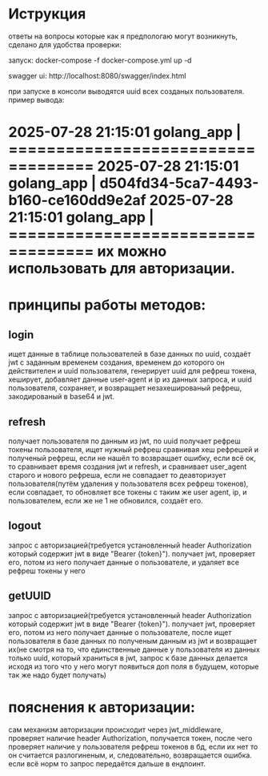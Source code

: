 # Иструкция

ответы на вопросы которые как я предпологаю могут возникнуть, сделано для удобства проверки:

запуск: docker-compose -f docker-compose.yml up -d

swagger ui: http://localhost:8080/swagger/index.html

при запуске в консоли выводятся uuid всех созданых пользователя. пример вывода:


2025-07-28 21:15:01 golang_app   | ===================================
2025-07-28 21:15:01 golang_app   | d504fd34-5ca7-4493-b160-ce160dd9e2af
2025-07-28 21:15:01 golang_app   | ===================================
их можно использовать для авторизации.  
==================
# принципы работы методов:
## login
ищет данные в таблице пользователей в базе данных по uuid, создаёт jwt с заданным временем создания, временем до которого он действителен и uuid пользователя, генерирует uuid для рефреш токена, хеширует, добавляет данные user-agent и ip из данных запроса, и uuid пользователя, сохраняет, и возвращает незахешированый рефреш, закодированый в base64 и jwt.
## refresh
получает пользователя по данным из jwt, по uuid получает рефреш токены пользователя, ищет нужный рефреш сравнивая хеш рефрешей и полученый рефреш, если не нашёл то возвращает ошибку, если всё ок, то сравнивает время создания jwt и refresh, и сравнивает user_agent старого и нового рефреша, если не совпадает то деавторизует пользователя(путём удаления у пользователя всех рефреш токенов), если совпадает, то обновляет все токены с таким же user agent, ip, и пользователем, если же не 1 не обновился, создаёт его.
## logout
запрос с авторизацией(требуется установленный header Authorization который содержит jwt в виде "Bearer {token}"). получает jwt, проверяет его, потом из него получает данные о пользователе, и удаляет все рефреш токены у него
## getUUID
 запрос с авторизацией(требуется установленный header Authorization который содержит jwt в виде "Bearer {token}"). получает jwt, проверяет его, потом из него получает данные о пользователе, после ищет пользователя в базе данных по полученым данным из jwt и возвращает их(не смотря на то, что единственные данные у пользователя из данных только uuid, который храниться в jwt, запрос к базе данных делается исходя из того что у него могут появиться доп поля в будущем, которые так же надо будет получать)
# пояснения к авторизации:
 сам механизм авторизации происходит через jwt_middleware, проверяет наличие header Authorization, получается токен, после чего проверяет наличие у пользователя рефреш токенов в бд, если их нет то он считается разлогиненым, и, следовательно, возвращается ошибка. если всё норм то запрос передаётся дальше в ендпоинт.
